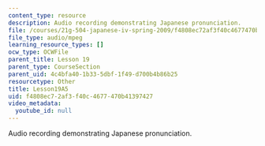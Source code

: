 ```yaml
---
content_type: resource
description: Audio recording demonstrating Japanese pronunciation.
file: /courses/21g-504-japanese-iv-spring-2009/f4808ec72af3f40c4677470b41397427_Lesson19A5.mp3
file_type: audio/mpeg
learning_resource_types: []
ocw_type: OCWFile
parent_title: Lesson 19
parent_type: CourseSection
parent_uid: 4c4bfa40-1b33-5dbf-1f49-d700b4b86b25
resourcetype: Other
title: Lesson19A5
uid: f4808ec7-2af3-f40c-4677-470b41397427
video_metadata:
  youtube_id: null
---
```

Audio recording demonstrating Japanese pronunciation.

